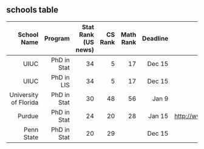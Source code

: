 ## schools table

| School Name | Program  | Stat Rank (US news)| CS Rank | Math Rank| Deadline | Website | Special Note |
| ----------:|----:|-------------:| -----:| ------:| ---:| ---:| ---:|
| UIUC      | PhD in Stat | 34 | 5 | 17 | Dec 15 | http://www.stat.illinois.edu/students/phd.shtml| |
| UIUC      | PhD in LIS | 34 | 5 | 17 | Dec 15 | https://ischool.illinois.edu/academics/degrees/phd| research statement|
| University of Florida | PhD in Stat | 30 | 48 | 56 | Jan 9 | | |
| Purdue | PhD in Stat | 24 | 20 | 28 | Jan 15 |http://www.stat.purdue.edu/academic_programs/graduate/how_to_apply.php#msphd | |
| Penn State | PhD in Stat | 20 | 29 |  | Dec 15| http://stat.psu.edu/education/graduate-programs/apply-to-the-statistics-graduate-program-2 | |
